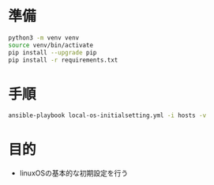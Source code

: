 # 準備
```sh
python3 -m venv venv 
source venv/bin/activate
pip install --upgrade pip
pip install -r requirements.txt
```

# 手順
```sh
ansible-playbook local-os-initialsetting.yml -i hosts -v
```

# 目的
- linuxOSの基本的な初期設定を行う
